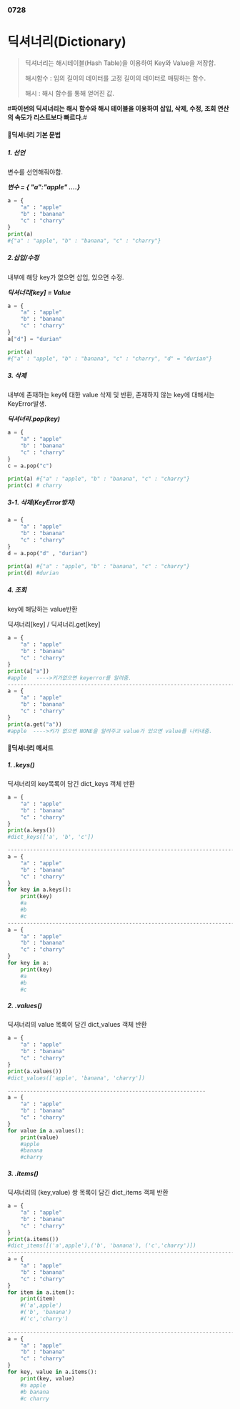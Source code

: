 ### 0728

# 딕셔너리(Dictionary)

> 딕셔너리는 해시테이블(Hash Table)을 이용하여 Key와 Value을 저장함.
>
> 해시함수 : 임의 길이의 데이터를 고정 길이의 데이터로 매핑하는 함수.
>
> 해시 : 해시 함수를 통해 얻어진 값.

#**파이썬의 딕셔너리는 해시 함수와 해시 테이블을 이용하여 삽입, 삭제, 수정, 조회 연산의 속도가 리스트보다 빠르다.**#



#### 📢딕셔너리 기본 문법

##### 1. 선언 

변수를 선언해줘야함.

***변수 = { "a":"apple"  ....}***

```python
a = {
    "a" : "apple"
    "b" : "banana"
    "c" : "charry"
}
print(a) 
#{"a" : "apple", "b" : "banana", "c" : "charry"}
```

##### 2.삽입/수정

내부에 해당 key가 없으면 삽입, 있으면 수정.

***딕셔너리[key] = Value***

```python
a = {
    "a" : "apple"
    "b" : "banana"
    "c" : "charry"
}
a["d"] = "durian"

print(a) 
#{"a" : "apple", "b" : "banana", "c" : "charry", "d" = "durian"}
```

##### 3. 삭제

내부에 존재하는 key에 대한 value 삭제 및 반환, 존재하지 않는 key에 대해서는 KeyError발생.

***딕셔너리.pop(key)***

```python
a = {
    "a" : "apple"
    "b" : "banana"
    "c" : "charry"
}
c = a.pop("c")

print(a) #{"a" : "apple", "b" : "banana", "c" : "charry"}
print(c) # charry
```

##### 3-1. 삭제(KeyError방지)

```python
a = {
    "a" : "apple"
    "b" : "banana"
    "c" : "charry"
}
d = a.pop("d" , "durian")

print(a) #{"a" : "apple", "b" : "banana", "c" : "charry"}
print(d) #durian
```

##### 4. 조회

 key에 해당하는 value반환

딕셔너리[key]  / 딕셔너리.get[key]

```python
a = {
    "a" : "apple"
    "b" : "banana"
    "c" : "charry"
}
print(a["a"])
#apple   ---->키가없으면 keyerror를 알려줌.
----------------------------------------------------------------------------
a = {
    "a" : "apple"
    "b" : "banana"
    "c" : "charry"
}
print(a.get("a"))
#apple  ---->키가 없으면 NONE을 알려주고 value가 있으면 value를 나타내줌.
```



#### 📢딕셔너리 메서드

##### 1. .keys()

딕셔너리의 key목록이 담긴 dict_keys 객체 반환

```python
a = {
    "a" : "apple"
    "b" : "banana"
    "c" : "charry"
}
print(a.keys())
#dict_keys(['a', 'b', 'c'])

--------------------------------------------------------------------------
a = {
    "a" : "apple"
    "b" : "banana"
    "c" : "charry"
}
for key in a.keys():
    print(key)
    #a
    #b
    #c
--------------------------------------------------------------------------    
a = {
    "a" : "apple"
    "b" : "banana"
    "c" : "charry"
}
for key in a:
    print(key)
    #a
    #b
    #c
```

##### 2. .values()

딕셔너리의 value 목록이 담긴 dict_values 객체 반환

```python
a = {
    "a" : "apple"
    "b" : "banana"
    "c" : "charry"
}
print(a.values())
#dict_values(['apple', 'banana', 'charry'])

--------------------------------------------------------------
a = {
    "a" : "apple"
    "b" : "banana"
    "c" : "charry"
}
for value in a.values():
    print(value)
    #apple
    #banana
    #charry
```

##### 3. .items()

딕셔너리의 (key,value) 쌍 목록이 담긴 dict_items 객체 반환

```python
a = {
    "a" : "apple"
    "b" : "banana"
    "c" : "charry"
}
print(a.items())
#dict_items([('a',apple'),('b', 'banana'), ('c','charry')])
------------------------------------------------------------------------
a = {
    "a" : "apple"
    "b" : "banana"
    "c" : "charry"
}
for item in a.item():
    print(item)
    #('a',apple')
    #('b', 'banana')
    #('c','charry')
  
--------------------------------------------------------------------------
a = {
    "a" : "apple"
    "b" : "banana"
    "c" : "charry"
}
for key, value in a.items():
    print(key, value)
    #a apple
    #b banana
    #c charry   
```



